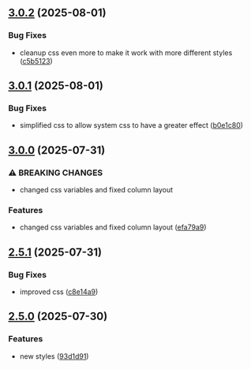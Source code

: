 ## [3.0.2](https://github.com/tearoom1/uniform-contact-block/compare/v3.0.1...v3.0.2) (2025-08-01)


### Bug Fixes

* cleanup css even more to make it work with more different styles ([c5b5123](https://github.com/tearoom1/uniform-contact-block/commit/c5b5123f6db7984efa63ca5de645646baa538c2f))

## [3.0.1](https://github.com/tearoom1/uniform-contact-block/compare/v3.0.0...v3.0.1) (2025-08-01)


### Bug Fixes

* simplified css to allow system css to have a greater effect ([b0e1c80](https://github.com/tearoom1/uniform-contact-block/commit/b0e1c80baf8442e5338a5e88bec65210af39f7d7))

## [3.0.0](https://github.com/tearoom1/uniform-contact-block/compare/v2.5.1...v3.0.0) (2025-07-31)


### ⚠ BREAKING CHANGES

* changed css variables and fixed column layout

### Features

* changed css variables and fixed column layout ([efa79a9](https://github.com/tearoom1/uniform-contact-block/commit/efa79a9f6a2a7a773e5898fea406f93fea6f0a5b))

## [2.5.1](https://github.com/tearoom1/uniform-contact-block/compare/v2.5.0...v2.5.1) (2025-07-31)


### Bug Fixes

* improved css ([c8e14a9](https://github.com/tearoom1/uniform-contact-block/commit/c8e14a90cbae0370f08c7fae689def909d1064a8))

## [2.5.0](https://github.com/tearoom1/uniform-contact-block/compare/v2.4.3...v2.5.0) (2025-07-30)


### Features

* new styles ([93d1d91](https://github.com/tearoom1/uniform-contact-block/commit/93d1d91c6881eae70704b0dac07b263301475daf))


